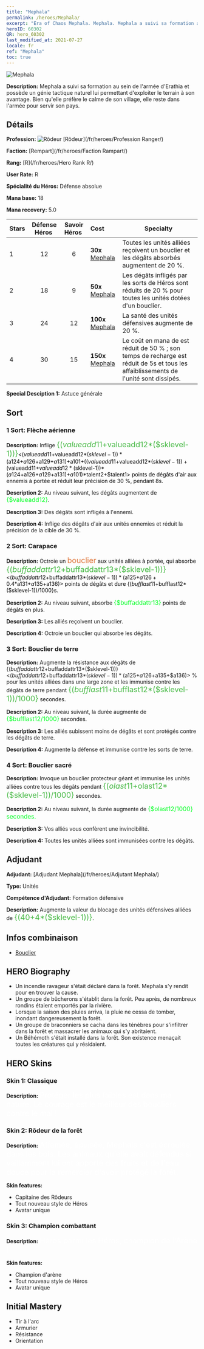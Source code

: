 ```yaml
---
title: "Mephala"
permalink: /heroes/Mephala/
excerpt: "Era of Chaos Mephala. Mephala. Mephala a suivi sa formation au sein de l'armée d'Erathia et possède un génie tactique naturel lui permettant d'exploiter le terrain à son avantage. Bien qu'elle préfère le calme de son village, elle reste dans l'armée pour servir son pays."
heroID: 60302
QR: hero_60302
last_modified_at: 2021-07-27
locale: fr
ref: "Mephala"
toc: true
---
```

  ![Mephala](/images/h/h_Mephala.jpg)

 **Description:** Mephala a suivi sa formation au sein de l'armée d'Erathia et possède un génie tactique naturel lui permettant d'exploiter le terrain à son avantage. Bien qu'elle préfère le calme de son village, elle reste dans l'armée pour servir son pays.
## Détails
 **Profession:** ![Rôdeur](/images/h/h_prof_3.png)  [Rôdeur](/fr/heroes/Profession Ranger/)

 **Faction:** [Rempart](/fr/heroes/Faction Rampart/)

 **Rang:** [R](/fr/heroes/Hero Rank R/)

 **User Rate:** R

 **Spécialité du Héros:** Défense absolue

 **Mana base:** 18

 **Mana recovery:** 5.0


  | Stars | Défense Héros  | Savoir Héros  | Cost |     Specialty     |
  |---------|:---------------:|:---------------:|:--|--------------------|
  |    1    | 12 | 6 | **30x** [Mephala](/ItemsFR/her_367/) | Toutes les unités alliées reçoivent un bouclier et les dégâts absorbés augmentent de 20 %. |
  |    2    | 18 | 9 | **50x** [Mephala](/ItemsFR/her_367/) | Les dégâts infligés par les sorts de Héros sont réduits de 20 % pour toutes les unités dotées d'un bouclier. |
  |    3    | 24 | 12 | **100x** [Mephala](/ItemsFR/her_367/) | La santé des unités défensives augmente de 20 %. |
  |    4    | 30 | 15 | **150x** [Mephala](/ItemsFR/her_367/) | Le coût en mana de <Carapace> est réduit de 50 % ; son temps de recharge est réduit de 5s et tous les affaiblissements de l'unité sont dissipés. |

 **Special Desciption 1:** Astuce générale

## Sort
### 1 Sort: Flèche aérienne
 **Description:** Inflige <span style="color: #48b946;font-size:20px">{($valueadd11+$valueadd12*($sklevel-1))}</span><span style="color: black"><($valueadd11+$valueadd12*($sklevel-1))*($a124+$a126+$a129+$a131)+$a101+(($valueadd11+$valueadd12*($sklevel-1))+($valueadd11+$valueadd12*($sklevel-1))*($a124+$a126+$a129+$a131)+$a101)*$talent2+$talent1> points de dégâts d'air aux ennemis à portée et réduit leur précision de 30 %, pendant 8s.

 **Description 2:** Au niveau suivant, les dégâts augmentent de <span style="color: #00ff22;font-size:16px">{$valueadd12}</span><span style="color: black">.

 **Description 3:** Des dégâts sont infligés à l'ennemi.

 **Description 4:** Inflige des dégâts d'air aux unités ennemies et réduit la précision de la cible de 30 %.

### 2 Sort: Carapace
 **Description:** Octroie un <span style="color: #e07c44;font-size:20px">bouclier</span><span style="color: black"> aux unités alliées à portée, qui absorbe <span style="color: #48b946;font-size:20px">{($buffaddattr12+$buffaddattr13*($sklevel-1))}</span><span style="color: black"><($buffaddattr12+$buffaddattr13*($sklevel-1))*($a125+$a126+0.4*$a131+$a135+$a136)> points de dégâts et dure {($bufflast11+$bufflast12*($sklevel-1))/1000}s.

 **Description 2:** Au niveau suivant, absorbe <span style="color: #00ff22;font-size:16px">{$buffaddattr13}</span><span style="color: black"> points de dégâts en plus.

 **Description 3:** Les alliés reçoivent un bouclier.

 **Description 4:** Octroie un bouclier qui absorbe les dégâts.

### 3 Sort: Bouclier de terre
 **Description:** Augmente la résistance aux dégâts de {($buffaddattr12+$buffaddattr13*($sklevel-1))}<($buffaddattr12+$buffaddattr13*($sklevel-1))*($a125+$a126+$a135+$a136)> % pour les unités alliées dans une large zone et les immunise contre les dégâts de terre pendant <span style="color: #48b946;font-size:20px">{($bufflast11+$bufflast12*($sklevel-1))/1000}</span><span style="color: black"> secondes.

 **Description 2:** Au niveau suivant, la durée augmente de <span style="color: #00ff22;font-size:16px">{$bufflast12/1000}</span><span style="color: black"> secondes.

 **Description 3:** Les alliés subissent moins de dégâts et sont protégés contre les dégâts de terre.

 **Description 4:** Augmente la défense et immunise contre les sorts de terre.

### 4 Sort: Bouclier sacré
 **Description:** Invoque un bouclier protecteur géant et immunise les unités alliées contre tous les dégâts pendant <span style="color: #48b946;font-size:20px">{($olast11+$olast12*($sklevel-1))/1000}</span><span style="color: black"> secondes.

 **Description 2:** Au niveau suivant, la durée augmente de <span style="color: #00ff22;font-size:16px">{$olast12/1000} secondes.</span><span style="color: black">

 **Description 3:** Vos alliés vous confèrent une invincibilité.

 **Description 4:** Toutes les unités alliées sont immunisées contre les dégâts.


## Adjudant

 **Adjudant:**  [Adjudant Mephala](/fr/heroes/Adjutant Mephala/) 

 **Type:**  Unités 

 **Compétence d'Adjudant:**  Formation défensive 

 **Description:** Augmente la valeur du blocage des unités défensives alliées de <span style="color: #48b946;font-size:20px">{(40+4*($sklevel-1))}</span><span style="color: black">.

## Infos combinaison

* [Bouclier](/fr/combination/Bouclier/) 

## HERO Biography
   - Un incendie ravageur s'était déclaré dans la forêt. Mephala s'y rendit pour en trouver la cause.
   - Un groupe de bûcherons s'établit dans la forêt. Peu après, de nombreux rondins étaient emportés par la rivière.
   - Lorsque la saison des pluies arriva, la pluie ne cessa de tomber, inondant dangereusement la forêt.
   - Un groupe de braconniers se cacha dans les ténèbres pour s'infiltrer dans la forêt et massacrer les animaux qui s'y abritaient.
   - Un Béhémoth s'était installé dans la forêt. Son existence menaçait toutes les créatures qui y résidaient.

## HERO Skins
### Skin 1: **Classique**

 **Description:** <span style="color: #ffffff;font-size:20px">Protéger les plus faibles est dans ma nature. Le courage est le meilleur des boucliers contre le mal ! </span>


### Skin 2: **Rôdeur de la forêt**

 **Description:** <span style="color: #ffffff;font-size:20px">Affamée, épuisée, Mephala s'est écroulée dans les bois. Les animaux qu'elle avait défendus si vaillamment lui ont apporté des fruits et de l'eau douce pour la remercier d'avoir protégé la forêt. </span>

 **Skin features:** 

   - Capitaine des Rôdeurs
   - Tout nouveau style de Héros
   - Avatar unique

### Skin 3: **Champion combattant**

 **Description:** <span style="color: #ffffff;font-size:20px">Héros parmi les Héros, champion de l'Arène ! </span>

 **Skin features:** 

   - Champion d'arène
   - Tout nouveau style de Héros
   - Avatar unique


## Initial Mastery
   - Tir à l'arc
   - Armurier
   - Résistance
   - Orientation

